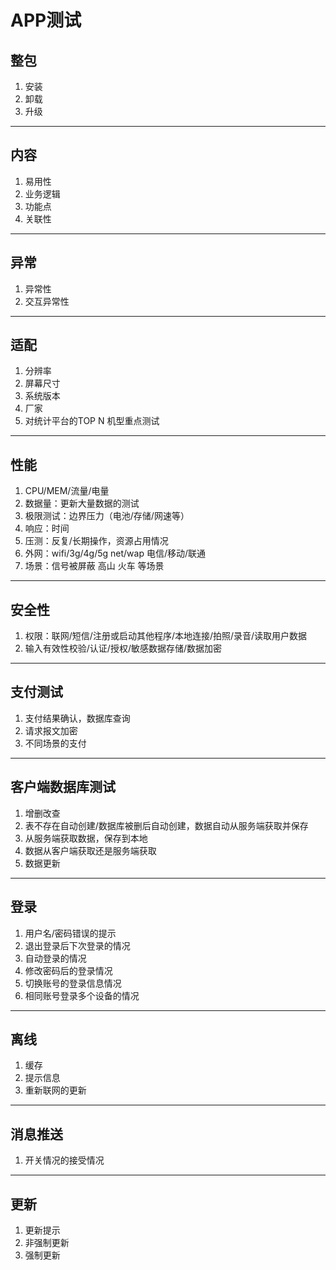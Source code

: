 # APP测试

## 整包

1. 安装
2. 卸载
3. 升级

---

## 内容

1. 易用性
2. 业务逻辑
3. 功能点
4. 关联性

---

## 异常

1. 异常性
2. 交互异常性

---

## 适配

1. 分辨率
2. 屏幕尺寸
3. 系统版本
4. 厂家
5. 对统计平台的TOP N 机型重点测试

---

## 性能

1. CPU/MEM/流量/电量
2. 数据量：更新大量数据的测试
3. 极限测试：边界压力（电池/存储/网速等）
4. 响应：时间
5. 压测：反复/长期操作，资源占用情况
6. 外网：wifi/3g/4g/5g net/wap 电信/移动/联通 
7. 场景：信号被屏蔽 高山 火车 等场景

---

## 安全性

1. 权限：联网/短信/注册或启动其他程序/本地连接/拍照/录音/读取用户数据
2. 输入有效性校验/认证/授权/敏感数据存储/数据加密

---

## 支付测试

1. 支付结果确认，数据库查询
2. 请求报文加密
3. 不同场景的支付

---

## 客户端数据库测试

1. 增删改查
2. 表不存在自动创建/数据库被删后自动创建，数据自动从服务端获取并保存
3. 从服务端获取数据，保存到本地
4. 数据从客户端获取还是服务端获取
5. 数据更新

---

## 登录

1. 用户名/密码错误的提示
2. 退出登录后下次登录的情况
3. 自动登录的情况
4. 修改密码后的登录情况
5. 切换账号的登录信息情况
6. 相同账号登录多个设备的情况

---

## 离线

1. 缓存
2. 提示信息
3. 重新联网的更新

---

## 消息推送

1. 开关情况的接受情况

---

## 更新

1. 更新提示
2. 非强制更新
3. 强制更新
